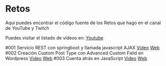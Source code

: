 # Retos

Aquí puedes encontrar el código fuente de los Retos que hago en el canal de YouTube y Twitch

Puedes visitar el listado de vídeos en: [Youtube](https://www.youtube.com/channel/UCC9lZ_mRTyzHW365UCSJ5XQ)

#001 Servicio REST con springboot y llamada javascript AJAX
    [Video](https://youtu.be/kzzGMbAOdJ0)
    [Web](https://programaconsaba.com/tutoriales/servicio-rest-con-springboot-y-llamada-javascript-ajax/)
#002 Creación Custom Post Type con Advanced Custom Field en Wordpress
    [Video](https://youtu.be/kzzGMbAOdJ0)
    [Web](https://programaconsaba.com/tutoriales/live-coding-creacion-custom-post-type-con-advanced-custom-field-en-wordpress/)
#003 Cuenta atrás en JavaScript
    [Video](https://youtu.be/c5lphWMc7QI)
    [Web](https://programaconsaba.com/tutoriales/cuenta-atras-en-javascript/)
    